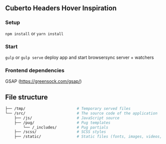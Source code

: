 ## Cuberto Headers Hover Inspiration

### Setup

`npm install` or `yarn install`

### Start

`gulp` or `gulp serve` deploy app and start browsersync server + watchers

### Frontend dependencies
GSAP (https://greensock.com/gsap/)

## File structure
```bash
├── /tmp/                       # Temporary served files
└── /src/                       # The source code of the application
    ├── /js/                    # JavaScript source
    ├── /pug/                   # Pug templates
        └── /_includes/         # Pug partials
    ├── /scss/                  # SCSS styles
    ├── /static/                # Static files (fonts, images, videos, etc..)
